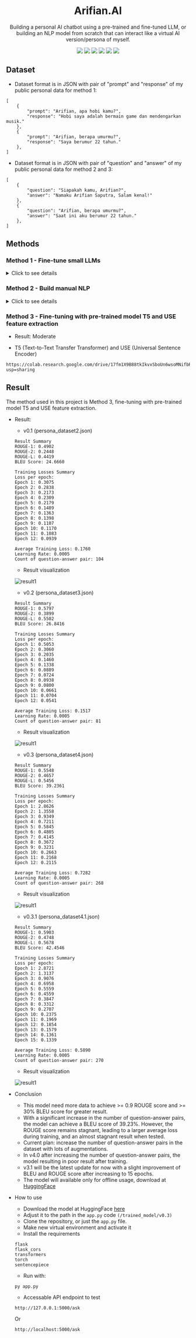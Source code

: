 <h1 align="center">  Arifian.AI </h1>

<p align="center"> 
    Building a personal AI chatbot using a pre-trained and fine-tuned LLM, or building an NLP model from scratch that can interact like a virtual AI version/persona of myself.
</p>

<div align="center">
    <img src="https://img.shields.io/badge/PyTorch-EE4C2C?style=for-the-badge&logo=pytorch&logoColor=white">
    <img src="https://img.shields.io/badge/TensorFlow-FF6F00?style=for-the-badge&logo=tensorflow&logoColor=white">
    <img src="https://img.shields.io/badge/scikit_learn-F7931E?style=for-the-badge&logo=scikit-learn&logoColor=white">
    <img src="https://img.shields.io/badge/Numpy-777BB4?style=for-the-badge&logo=numpy&logoColor=white">
    <img src="https://img.shields.io/badge/Pandas-2C2D72?style=for-the-badge&logo=pandas&logoColor=white">
    <img src="https://img.shields.io/badge/Flask-000000?style=for-the-badge&logo=flask&logoColor=white"> 
</div>

## Dataset

- Dataset format is in JSON with pair of "prompt" and "response" of my public personal data for method 1: 

```
[
    {
        "prompt": "Arifian, apa hobi kamu?",
        "response": "Hobi saya adalah bermain game dan mendengarkan musik."
    },
    {
        "prompt": "Arifian, berapa umurmu?",
        "response": "Saya berumur 22 tahun."
    },
]
```

- Dataset format is in JSON with pair of "question" and "answer" of my public personal data for method 2 and 3: 

```
[
    {
        "question": "Siapakah kamu, Arifian?",
        "answer": "Namaku Arifian Saputra, Salam kenal!"
    },
    {
        "question": "Arifian, berapa umurmu?",
        "answer": "Saat ini aku berumur 22 tahun."
    },
]
```
## Methods

### Method 1 - Fine-tune small LLMs
<details>
<summary> Click to see details </summary>


LLM used : GPT-2, GPT Neo 1.3B, Google T5 Base, Google T5 Large

Worth to try : Meta Llama, Mistral (Canceled)

Fine-tuning history : 

- GPT-2 (Result : Bad)
```
https://colab.research.google.com/drive/1TojHMkPg8UXHeC7rekZWy9f6RY03WolM?usp=sharing
```

- GPT Neo 1.3B (Result : Bad)
``` 
https://colab.research.google.com/drive/1zowBZTTdbs1-X57uFRxfNrK1v2JAsJpo?usp=sharing
```

- GPT Neo 1.3B with LoRA (Result : Bad)
```
https://colab.research.google.com/drive/1y8MWtBxcKYgAc8TmQmEpeYOONZvjpuhe?usp=sharing
```

- Google T5 Base (Result : Bad)
```
https://colab.research.google.com/drive/1P5hID7iAIZqHQ8cS5WaYoQ4QrcM08WAK?usp=sharing
```

- Google T5 Large (Result : Worse)
```
https://colab.research.google.com/drive/1t7Z6ZSjnIa8UNFmhnQ9G71UreMFBoEG7?usp=sharing
```

- Conclusions
    - This method is canceled.

</details>


### Method 2 - Build manual NLP
<details>
<summary> Click to see details </summary>


- Bidirectional LSTM (Result: Bad, need more dataset)

```
https://colab.research.google.com/drive/16rCFvfDOn1Dtc7b8_SQasTdYTVy8C3i4?usp=sharing
```

- SVM (Support Vector Machine) (Result: Better, need to extend the context)
```
https://colab.research.google.com/drive/1HA50eQx8brVg043e4SgaH47DfvDhJ_49?usp=sharing
```

- Conclusions
    - This method is canceled.

</details>

### Method 3 - Fine-tuning with pre-trained model T5 and USE feature extraction

- Result: Moderate

- T5 (Text-to-Text Transfer Transformer) and USE (Universal Sentence Encoder) 
```
https://colab.research.google.com/drive/17fm1X9B88tkIkvxSboUn6wsoMNifbRnr?usp=sharing
```

## Result

The method used in this project is Method 3, fine-tuning with pre-trained model T5 and USE feature extraction.

- Result:
    - v0.1 (persona_dataset2.json)

    ```
    Result Summary
    ROUGE-1: 0.4902
    ROUGE-2: 0.2448
    ROUGE-L: 0.4419
    BLEU Score: 24.6660

    Training Losses Summary
    Loss per epoch:
    Epoch 1: 0.3075
    Epoch 2: 0.2838
    Epoch 3: 0.2173
    Epoch 4: 0.2309
    Epoch 5: 0.2179
    Epoch 6: 0.1489
    Epoch 7: 0.1363
    Epoch 8: 0.1398
    Epoch 9: 0.1107
    Epoch 10: 0.1170
    Epoch 11: 0.1083
    Epoch 12: 0.0939

    Average Training Loss: 0.1760
    Learning Rate: 0.0005
    Count of question-answer pair: 104
    ```
    - Result visualization

    ![result1](/result/v0.1/loss-visualization.png)

    - v0.2 (persona_dataset3.json)

    ```
    Result Summary
    ROUGE-1: 0.5797
    ROUGE-2: 0.3899
    ROUGE-L: 0.5502
    BLEU Score: 26.8416

    Training Losses Summary
    Loss per epoch:
    Epoch 1: 0.5053
    Epoch 2: 0.3060
    Epoch 3: 0.2035
    Epoch 4: 0.1460
    Epoch 5: 0.1338
    Epoch 6: 0.0889
    Epoch 7: 0.0724
    Epoch 8: 0.0938
    Epoch 9: 0.0800
    Epoch 10: 0.0661
    Epoch 11: 0.0704
    Epoch 12: 0.0541

    Average Training Loss: 0.1517
    Learning Rate: 0.0005
    Count of question-answer pair: 81
    ```
    - Result visualization

    ![result1](/result/v0.2/loss-visualization.png)

    - v0.3 (persona_dataset4.json)

    ```
    Result Summary
    ROUGE-1: 0.5548
    ROUGE-2: 0.4657
    ROUGE-L: 0.5456
    BLEU Score: 39.2361

    Training Losses Summary
    Loss per epoch:
    Epoch 1: 2.8626
    Epoch 2: 1.3558
    Epoch 3: 0.9349
    Epoch 4: 0.7211
    Epoch 5: 0.5845
    Epoch 6: 0.4805
    Epoch 7: 0.4145
    Epoch 8: 0.3672
    Epoch 9: 0.3231
    Epoch 10: 0.2663
    Epoch 11: 0.2168
    Epoch 12: 0.2115

    Average Training Loss: 0.7282
    Learning Rate: 0.0005
    Count of question-answer pair: 268
    ```
    - Result visualization

    ![result1](/result/v0.3/loss_visualization.png)

    - v0.3.1 (persona_dataset4.1.json)

    ```
    Result Summary
    ROUGE-1: 0.5903
    ROUGE-2: 0.4748
    ROUGE-L: 0.5678
    BLEU Score: 42.4546

    Training Losses Summary
    Loss per epoch:
    Epoch 1: 2.8721
    Epoch 2: 1.3137
    Epoch 3: 0.9076
    Epoch 4: 0.6958
    Epoch 5: 0.5559
    Epoch 6: 0.4559
    Epoch 7: 0.3847
    Epoch 8: 0.3312
    Epoch 9: 0.2707
    Epoch 10: 0.2375
    Epoch 11: 0.1969
    Epoch 12: 0.1854
    Epoch 13: 0.1579
    Epoch 14: 0.1361
    Epoch 15: 0.1339

    Average Training Loss: 0.5890
    Learning Rate: 0.0005
    Count of question-answer pair: 270

    ```
    - Result visualization

    ![result1](/result/v0.3.1/loss_visualization.png)

- Conclusion
    - This model need more data to achieve >= 0.9 ROUGE score and >= 30% BLEU score for greater result.
    - With a significant increase in the number of question-answer pairs, the model can achieve a BLEU score of 39.23%. However, the ROUGE score remains stagnant, leading to a larger average loss during training, and an almost stagnant result when tested.
    - Current plan: increase the number of question-answer pairs in the dataset with lots of augmentations.
    - In v4.0 after increasing the number of question-answer pairs, the model resulting in poor result after training.
    - v3.1 will be the latest update for now with a slight improvement of BLEU and ROUGE score after increasing to 15 epochs.
    - The model will available only for offline usage, download at [HuggingFace](https://huggingface.co/arifian853/arifian.ai)

- How to use

    - Download the model at HuggingFace [here](https://huggingface.co/arifian853/arifian.ai)
    - Adjust it to the path in the ```app.py``` code ```(/trained_model/v0.3)```
    - Clone the repository, or just the ```app.py``` file.
    - Make new virtual environment and activate it
    -  Install the requirements
    ```
    flask
    flask_cors
    transformers
    torch
    sentencepiece
    ```
    - Run with:
    ```
    py app.py
    ```
    - Accessable API endpoint to test
    ```
    http://127.0.0.1:5000/ask
    ```
    Or
    ```
    http://localhost:5000/ask
    ```